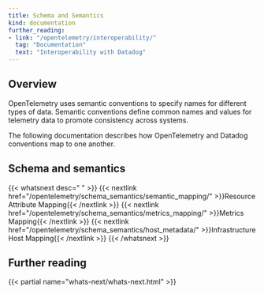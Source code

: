 ```yaml
---
title: Schema and Semantics
kind: documentation
further_reading:
- link: "/opentelemetry/interoperability/"
  tag: "Documentation"
  text: "Interoperability with Datadog"
---
```


## Overview

OpenTelemetry uses semantic conventions to specify names for different types of data. Semantic conventions define common names and values for telemetry data to promote consistency across systems.

The following documentation describes how OpenTelemetry and Datadog conventions map to one another.

## Schema and semantics

{{< whatsnext desc=" " >}}
    {{< nextlink href="/opentelemetry/schema_semantics/semantic_mapping/" >}}Resource Attribute Mapping{{< /nextlink >}}
    {{< nextlink href="/opentelemetry/schema_semantics/metrics_mapping/" >}}Metrics Mapping{{< /nextlink >}}
    {{< nextlink href="/opentelemetry/schema_semantics/host_metadata/" >}}Infrastructure Host Mapping{{< /nextlink >}}
{{< /whatsnext >}}

## Further reading

{{< partial name="whats-next/whats-next.html" >}}